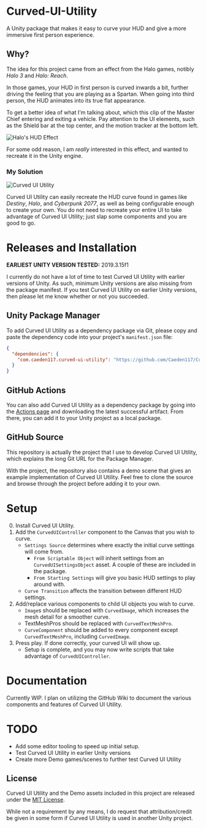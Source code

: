 # Curved-UI-Utility
A Unity package that makes it easy to curve your HUD and give a more immersive first person experience.

## Why?
The idea for this project came from an effect from the Halo games, notibly *Halo 3* and *Halo: Reach*.

In those games, your HUD in first person is curved inwards a bit, further driving the feeling that you are playing as a Spartan. When going into third person, the HUD animates into its true flat appearance.

To get a better idea of what I'm talking about, which this clip of the Master Chief entering and exiting a vehicle. Pay attention to the UI elements, such as the Shield bar at the top center, and the motion tracker at the bottom left.

![Halo's HUD Effect](https://i.imgur.com/0prewAj.gif)

For some odd reason, I am *really* interested in this effect, and wanted to recreate it in the Unity engine.

### My Solution
![Curved UI Utility](https://i.imgur.com/UuftlAc.gif)

Curved UI Utility can easily recreate the HUD curve found in games like *Destiny*, *Halo*, and *Cyberpunk 2077*, as well as being configurable enough to create your own. You do not need to recreate your entire UI to take advantage of Curved UI Utility; just slap some components and you are good to go.

# Releases and Installation

**EARLIEST UNITY VERSION TESTED:** 2019.3.15f1

I currently do not have a lot of time to test Curved UI Utility with earlier versions of Unity. As such, minimum Unity versions are also missing from the package manifest. If you test Curved UI Utility on earlier Unity versions, then please let me know whether or not you succeeded.

## Unity Package Manager
To add Curved UI Utility as a dependency package via Git, please copy and paste the dependency code into your project's `manifest.json` file:

```json
{
  "dependencies": {
    "com.caeden117.curved-ui-utility": "https://github.com/Caeden117/Curved-UI-Utility.git?path/Assets/com.caeden117.curved-ui-utility"
  }
}
```

## GitHub Actions
You can also add Curved UI Utility as a dependency package by going into the [Actions page](https://github.com/Caeden117/Curved-UI-Utility/actions) and downloading the latest successful artifact. From there, you can add it to your Unity project as a local package.

## GitHub Source
This repository is actually the project that I use to develop Curved UI Utility, which explains the long Git URL for the Package Manager.

With the project, the repository also contains a demo scene that gives an example implementation of Curved UI Utility. Feel free to clone the source and browse through the project before adding it to your own.

# Setup
0. Install Curved UI Utility.
1. Add the `CurvedUIController` component to the Canvas that you wish to curve.
    - `Settings Source` determines where exactly the initial curve settings will come from.
        - `From Scriptable Object` will inherit settings from an `CurvedUISettingsObject` asset. A couple of these are included in the package.
        - `From Starting Settings` will give you basic HUD settings to play around with.
    - `Curve Transition` affects the transition between different HUD settings.
2. Add/replace various components to child UI objects you wish to curve.
    - `Image`s should be replaced with `CurvedImage`, which increases the mesh detail for a smoother curve.
    - TextMeshPros should be replaced with `CurvedTextMeshPro`.
    - `CurveComponent` should be added to every component except `CurvedTextMeshPro`, including `CurvedImage`.
3. Press play. If done correctly, your curved UI will show up.
    - Setup is complete, and you may now write scripts that take advantage of `CurvedUIController`. 

# Documentation

Currently WIP. I plan on utilizing the GitHub Wiki to document the various components and features of Curved UI Utility.

# TODO
- Add some editor tooling to speed up initial setup.
- Test Curved UI Utility in earlier Unity versions
- Create more Demo games/scenes to further test Curved UI Utility

## License
Curved UI Utility and the Demo assets included in this project are released under the [MIT License](https://github.com/Caeden117/Curved-UI-Utility/blob/master/LICENSE).

While not a requirement by any means, I do request that attribution/credit be given in some form if Curved UI Utility is used in another Unity project.